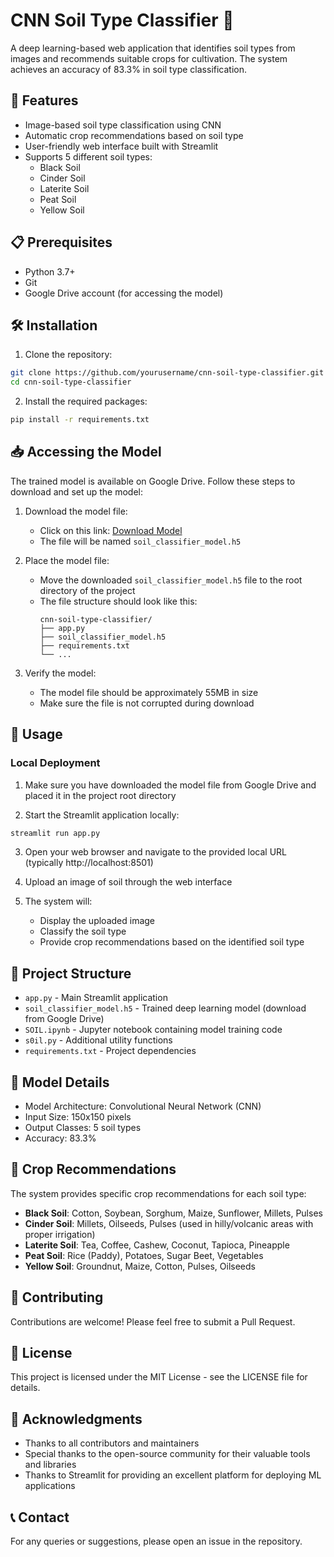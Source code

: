 # CNN Soil Type Classifier 🌱

A deep learning-based web application that identifies soil types from images and recommends suitable crops for cultivation. The system achieves an accuracy of 83.3% in soil type classification.

## 🚀 Features

- Image-based soil type classification using CNN
- Automatic crop recommendations based on soil type
- User-friendly web interface built with Streamlit
- Supports 5 different soil types:
  - Black Soil
  - Cinder Soil
  - Laterite Soil
  - Peat Soil
  - Yellow Soil

## 📋 Prerequisites

- Python 3.7+
- Git
- Google Drive account (for accessing the model)

## 🛠️ Installation

1. Clone the repository:
```bash
git clone https://github.com/yourusername/cnn-soil-type-classifier.git
cd cnn-soil-type-classifier
```

2. Install the required packages:
```bash
pip install -r requirements.txt
```

## 📥 Accessing the Model

The trained model is available on Google Drive. Follow these steps to download and set up the model:

1. Download the model file:
   - Click on this link: [Download Model](https://drive.google.com/drive/folders/1n0oR9dz6a_AEsHSuSPyHdb-ibs1eNGv_?usp=sharing)
   - The file will be named `soil_classifier_model.h5`

2. Place the model file:
   - Move the downloaded `soil_classifier_model.h5` file to the root directory of the project
   - The file structure should look like this:
     ```
     cnn-soil-type-classifier/
     ├── app.py
     ├── soil_classifier_model.h5
     ├── requirements.txt
     └── ...
     ```

3. Verify the model:
   - The model file should be approximately 55MB in size
   - Make sure the file is not corrupted during download

## 🎯 Usage

### Local Deployment

1. Make sure you have downloaded the model file from Google Drive and placed it in the project root directory

2. Start the Streamlit application locally:
```bash
streamlit run app.py
```

3. Open your web browser and navigate to the provided local URL (typically http://localhost:8501)

4. Upload an image of soil through the web interface

5. The system will:
   - Display the uploaded image
   - Classify the soil type
   - Provide crop recommendations based on the identified soil type

## 📁 Project Structure

- `app.py` - Main Streamlit application
- `soil_classifier_model.h5` - Trained deep learning model (download from Google Drive)
- `SOIL.ipynb` - Jupyter notebook containing model training code
- `s0il.py` - Additional utility functions
- `requirements.txt` - Project dependencies

## 🧪 Model Details

- Model Architecture: Convolutional Neural Network (CNN)
- Input Size: 150x150 pixels
- Output Classes: 5 soil types
- Accuracy: 83.3%

## 🌾 Crop Recommendations

The system provides specific crop recommendations for each soil type:

- **Black Soil**: Cotton, Soybean, Sorghum, Maize, Sunflower, Millets, Pulses
- **Cinder Soil**: Millets, Oilseeds, Pulses (used in hilly/volcanic areas with proper irrigation)
- **Laterite Soil**: Tea, Coffee, Cashew, Coconut, Tapioca, Pineapple
- **Peat Soil**: Rice (Paddy), Potatoes, Sugar Beet, Vegetables
- **Yellow Soil**: Groundnut, Maize, Cotton, Pulses, Oilseeds

## 🤝 Contributing

Contributions are welcome! Please feel free to submit a Pull Request.

## 📝 License

This project is licensed under the MIT License - see the LICENSE file for details.

## 🙏 Acknowledgments

- Thanks to all contributors and maintainers
- Special thanks to the open-source community for their valuable tools and libraries
- Thanks to Streamlit for providing an excellent platform for deploying ML applications

## 📞 Contact

For any queries or suggestions, please open an issue in the repository. 